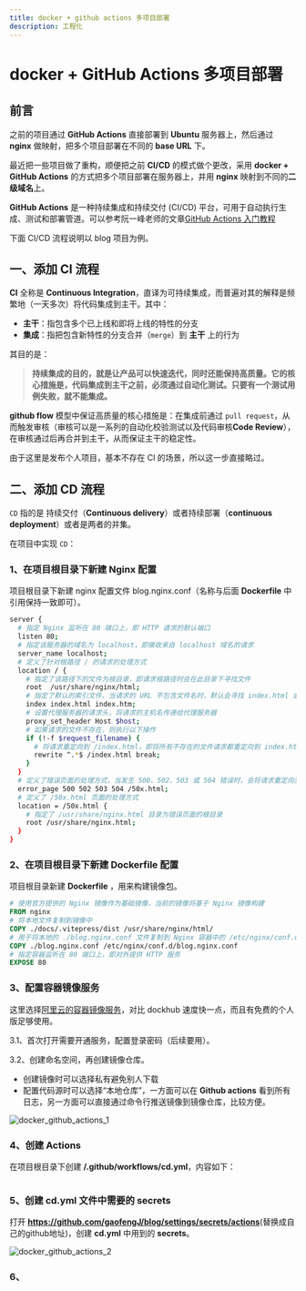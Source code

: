 ```yaml
---
title: docker + github actions 多项目部署
description: 工程化
---
```


# docker + GitHub Actions 多项目部署

## 前言

之前的项目通过 **GitHub Actions** 直接部署到 **Ubuntu** 服务器上，然后通过 **nginx** 做映射，把多个项目部署在不同的 **base URL** 下。

最近把一些项目做了重构，顺便把之前 **CI/CD** 的模式做个更改，采用 **docker + GitHub Actions** 的方式把多个项目部署在服务器上，并用 **nginx** 映射到不同的**二级域名**上。

**GitHub Actions** 是一种持续集成和持续交付 (CI/CD) 平台，可用于自动执行生成、测试和部署管道。可以参考阮一峰老师的文章[GitHub Actions 入门教程](https://www.ruanyifeng.com/blog/2019/09/getting-started-with-github-actions.html)

下面 CI/CD 流程说明以 blog 项目为例。

## 一、添加 CI 流程

**CI** 全称是 **Continuous Integration**，直译为可持续集成，而普遍对其的解释是频繁地（一天多次）将代码集成到主干。其中：

* **主干**：指包含多个已上线和即将上线的特性的分支
* **集成**：指把包含新特性的分支合并（`merge`）到 **主干** 上的行为

其目的是：

> **持续集成的目的，就是让产品可以快速迭代，同时还能保持高质量。它的核心措施是，代码集成到主干之前，必须通过自动化测试。只要有一个测试用例失败，就不能集成。**

**github flow** 模型中保证高质量的核心措施是：在集成前通过 `pull request`，从而触发审核（审核可以是一系列的自动化校验测试以及代码审核**Code Review**），在审核通过后再合并到主干，从而保证主干的稳定性。

由于这里是发布个人项目，基本不存在 CI 的场景，所以这一步直接略过。

## 二、添加 CD 流程

`CD` 指的是 持续交付（**Continuous delivery**）或者持续部署（**continuous deployment**）或者是两者的并集。

在项目中实现 `CD`：

### 1、在项目根目录下新建 Nginx 配置

项目根目录下新建 nginx 配置文件 blog.nginx.conf（名称与后面 **Dockerfile** 中引用保持一致即可）。

```sh
server {
  # 指定 Nginx 监听在 80 端口上，即 HTTP 请求的默认端口
  listen 80;
  # 指定该服务器的域名为 localhost，即接收来自 localhost 域名的请求
  server_name localhost;
  # 定义了针对根路径 / 的请求的处理方式
  location / {
    # 指定了该路径下的文件为根目录，即请求根路径时会在此目录下寻找文件
    root  /usr/share/nginx/html;
    # 指定了默认的索引文件，当请求的 URL 不包含文件名时，默认会寻找 index.html 或 index.htm 文件
    index index.html index.htm;
    # 设置代理服务器的请求头，将请求的主机名传递给代理服务器
    proxy_set_header Host $host;
    # 如果请求的文件不存在，则执行以下操作
    if (!-f $request_filename) {
      # 将请求重定向到 /index.html，即将所有不存在的文件请求都重定向到 index.html 文件
      rewrite ^.*$ /index.html break;
    }
  }
  # 定义了错误页面的处理方式，当发生 500、502、503 或 504 错误时，会将请求重定向到 /50x.html 页面
  error_page 500 502 503 504 /50x.html;
  # 定义了 /50x.html 页面的处理方式
  location = /50x.html {
    # 指定了 /usr/share/nginx.html 目录为错误页面的根目录
    root /usr/share/nginx.html;
  }
}
```

### 2、在项目根目录下新建 Dockerfile 配置

项目根目录新建 **Dockerfile** ，用来构建镜像包。

```dockerfile
# 使用官方提供的 Nginx 镜像作为基础镜像，当前的镜像将基于 Nginx 镜像构建
FROM nginx
# 将本地文件复制到镜像中
COPY ./docs/.vitepress/dist /usr/share/nginx/html/
# 用于将本地的 ./blog.nginx.conf 文件复制到 Nginx 容器中的 /etc/nginx/conf.d/blog.nginx.conf 文件
COPY ./blog.nginx.conf /etc/nginx/conf.d/blog.nginx.conf
# 指定容器监听在 80 端口上，即对外提供 HTTP 服务
EXPOSE 80
```

### 3、配置容器镜像服务

这里选择[阿里云的容器镜像服务](https://www.aliyun.com/product/acr)，对比 dockhub 速度快一点，而且有免费的个人版足够使用。

3.1、首次打开需要开通服务，配置登录密码（后续要用）。

3.2、创建命名空间，再创建镜像仓库。

* 创建镜像时可以选择私有避免别人下载
* 配置代码源时可以选择“本地仓库”，一方面可以在 **Github actions** 看到所有日志，另一方面可以直接通过命令行推送镜像到镜像仓库，比较方便。

![docker_github_actions_1](/imgs/summary-middle/engineering/docker_github_actions_1.png)

### 4、创建 Actions

在项目根目录下创建 **/.github/workflows/cd.yml**，内容如下：

```yml

```

### 5、创建 **cd.yml** 文件中需要的 **secrets**

打开 **<https://github.com/gaofengJ/blog/settings/secrets/actions>**(替换成自己的github地址)，创建 **cd.yml** 中用到的 **secrets**。

![docker_github_actions_2](/imgs/summary-middle/engineering/docker_github_actions_2.png)

### 6、
